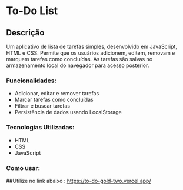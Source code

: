 # To-Do List

## Descrição

Um aplicativo de lista de tarefas simples, desenvolvido em JavaScript, HTML e CSS. Permite que os usuários adicionem, editem, removam e marquem tarefas como concluídas. As tarefas são salvas no armazenamento local do navegador para acesso posterior.

### Funcionalidades:

- Adicionar, editar e remover tarefas
- Marcar tarefas como concluídas
- Filtrar e buscar tarefas
- Persistência de dados usando LocalStorage

### Tecnologias Utilizadas:

- HTML
- CSS
- JavaScript

### Como usar: 
##Utilize no link abaixo :
https://to-do-gold-two.vercel.app/
